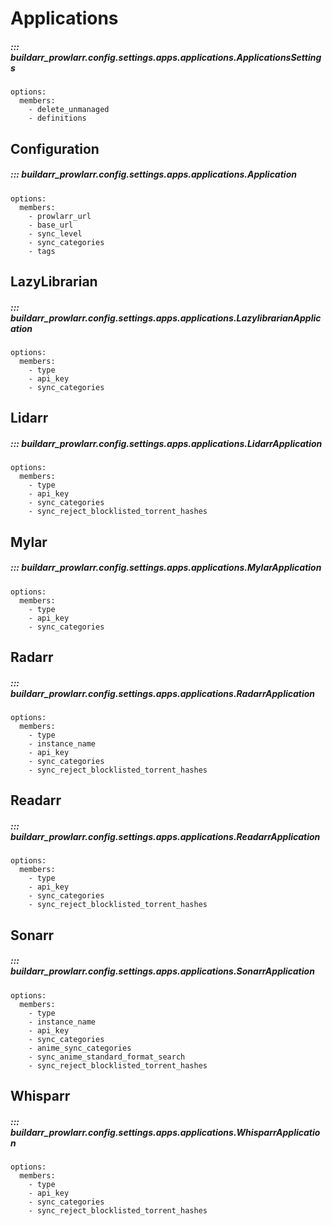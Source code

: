 # Applications

##### ::: buildarr_prowlarr.config.settings.apps.applications.ApplicationsSettings
    options:
      members:
        - delete_unmanaged
        - definitions

## Configuration

##### ::: buildarr_prowlarr.config.settings.apps.applications.Application
    options:
      members:
        - prowlarr_url
        - base_url
        - sync_level
        - sync_categories
        - tags

## LazyLibrarian

##### ::: buildarr_prowlarr.config.settings.apps.applications.LazylibrarianApplication
    options:
      members:
        - type
        - api_key
        - sync_categories

## Lidarr

##### ::: buildarr_prowlarr.config.settings.apps.applications.LidarrApplication
    options:
      members:
        - type
        - api_key
        - sync_categories
        - sync_reject_blocklisted_torrent_hashes

## Mylar

##### ::: buildarr_prowlarr.config.settings.apps.applications.MylarApplication
    options:
      members:
        - type
        - api_key
        - sync_categories

## Radarr

##### ::: buildarr_prowlarr.config.settings.apps.applications.RadarrApplication
    options:
      members:
        - type
        - instance_name
        - api_key
        - sync_categories
        - sync_reject_blocklisted_torrent_hashes

## Readarr

##### ::: buildarr_prowlarr.config.settings.apps.applications.ReadarrApplication
    options:
      members:
        - type
        - api_key
        - sync_categories
        - sync_reject_blocklisted_torrent_hashes

## Sonarr

##### ::: buildarr_prowlarr.config.settings.apps.applications.SonarrApplication
    options:
      members:
        - type
        - instance_name
        - api_key
        - sync_categories
        - anime_sync_categories
        - sync_anime_standard_format_search
        - sync_reject_blocklisted_torrent_hashes

## Whisparr

##### ::: buildarr_prowlarr.config.settings.apps.applications.WhisparrApplication
    options:
      members:
        - type
        - api_key
        - sync_categories
        - sync_reject_blocklisted_torrent_hashes

